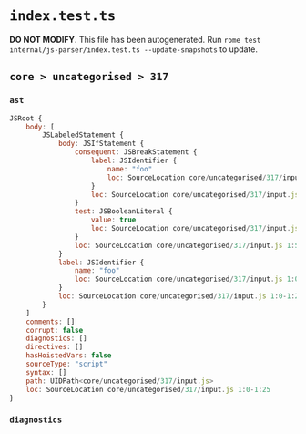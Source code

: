 # `index.test.ts`

**DO NOT MODIFY**. This file has been autogenerated. Run `rome test internal/js-parser/index.test.ts --update-snapshots` to update.

## `core > uncategorised > 317`

### `ast`

```javascript
JSRoot {
	body: [
		JSLabeledStatement {
			body: JSIfStatement {
				consequent: JSBreakStatement {
					label: JSIdentifier {
						name: "foo"
						loc: SourceLocation core/uncategorised/317/input.js 1:21-1:24 (foo)
					}
					loc: SourceLocation core/uncategorised/317/input.js 1:15-1:25
				}
				test: JSBooleanLiteral {
					value: true
					loc: SourceLocation core/uncategorised/317/input.js 1:9-1:13
				}
				loc: SourceLocation core/uncategorised/317/input.js 1:5-1:25
			}
			label: JSIdentifier {
				name: "foo"
				loc: SourceLocation core/uncategorised/317/input.js 1:0-1:3 (foo)
			}
			loc: SourceLocation core/uncategorised/317/input.js 1:0-1:25
		}
	]
	comments: []
	corrupt: false
	diagnostics: []
	directives: []
	hasHoistedVars: false
	sourceType: "script"
	syntax: []
	path: UIDPath<core/uncategorised/317/input.js>
	loc: SourceLocation core/uncategorised/317/input.js 1:0-1:25
}
```

### `diagnostics`

```

```
